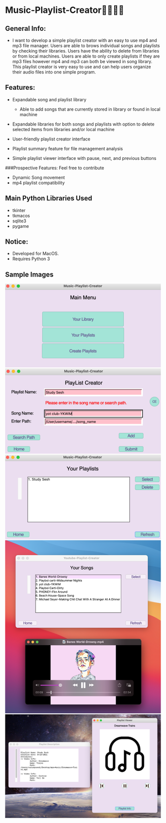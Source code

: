 # Music-Playlist-Creator🎷🎸🎶🎵

## General Info:
* I want to develop a simple playlist creator with an easy to use mp4 and mp3 file manager. 
  Users are able to brows individual songs and playlists by checking their libraries. Users have the ability to delete from libraries or from local machines. 
  Users are able to only create playlists if they are mp3 files however mp4 and mp3 can both be viewed in song library. This playlist creator is very easy to use and can
  help users organize their audio files into one simple program. 

## Features:
* Expandable song and playlist library
  * Able to add songs that are currently stored in library or found in local machine

* Expandable libraries for both songs and playlists with option to delete selected items from libraries and/or local machine
* User-friendly playlist creator interface
* Playlist summary feature for file management analysis
* Simple playlist viewer interface with pause, next, and previous buttons
  
###Prospective Features: Feel free to contribute 
  * Dynamic Song movement
  * mp4 playlist compatibility 

## Main Python Libraries Used
* tkinter
* tkmacos
* sqlite3
* pygame

## Notice:
* Developed for MacOS.
* Requires Python 3


## Sample Images
![](git_images/menu.png)
![](git_images/pl_creator.png)
![](git_images/playlist_lib.png)
![](git_images/song_lib.png)
![](git_images/pl_viewer.png)

